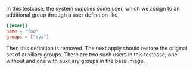 In this testcase, the system supplies some user, which we assign to an
additional group through a user definition like

```toml
[[user]]
name = "foo"
groups = ["sys"]
```

Then this definition is removed. The next apply should restore the original set
of auxiliary groups. There are two such users in this testcase, one without and
one with auxiliary groups in the base image.
